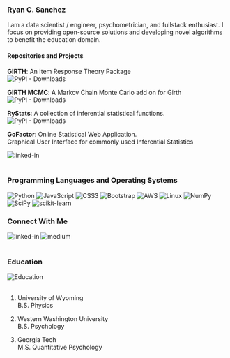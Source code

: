 ### Ryan C. Sanchez

I am a data scientist / engineer, psychometrician, and fullstack enthusiast. I focus on providing open-source solutions and developing novel algorithms to benefit the education domain. 

#### Repositories and Projects
**GIRTH**: An Item Response Theory Package </br>
![PyPI - Downloads](https://img.shields.io/pypi/dm/girth?style=flat-square&color=darkgreen)

**GIRTH MCMC**: A Markov Chain Monte Carlo add on for Girth</br>
![PyPI - Downloads](https://img.shields.io/pypi/dm/girth_mcmc?style=flat-square&color=darkgreen)


**RyStats**: A collection of inferential statistical functions. </br>
![PyPI - Downloads](https://img.shields.io/pypi/dm/rystats?style=flat-square&color=darkgreen)

**GoFactor**: Online Statistical Web Application. </br>
Graphical User Interface for commonly used Inferential Statistics

[<img align="left" alt="linked-in" src="https://img.shields.io/badge/-GoFactor-blue?style=for-the-badge" />](https://gofactr.com) 
</br></br>
### Programming Languages and Operating Systems

![Python](https://img.shields.io/badge/python-3670A0?style=for-the-badge&logo=python&logoColor=ffdd54)
![JavaScript](https://img.shields.io/badge/javascript-%23323330.svg?style=for-the-badge&logo=javascript&logoColor=%23F7DF1E)
![CSS3](https://img.shields.io/badge/css3-%231572B6.svg?style=for-the-badge&logo=css3&logoColor=white)
![Bootstrap](https://img.shields.io/badge/bootstrap-%23563D7C.svg?style=for-the-badge&logo=bootstrap&logoColor=white)
![AWS](https://img.shields.io/badge/AWS-%23FF9900.svg?style=for-the-badge&logo=amazon-aws&logoColor=white)
![Linux](https://img.shields.io/badge/Linux-FCC624?style=for-the-badge&logo=linux&logoColor=black)
![NumPy](https://img.shields.io/badge/numpy-%23013243.svg?style=for-the-badge&logo=numpy&logoColor=white)
![SciPy](https://img.shields.io/badge/SciPy-%230C55A5.svg?style=for-the-badge&logo=scipy&logoColor=%white)
![scikit-learn](https://img.shields.io/badge/scikit--learn-%23F7931E.svg?style=for-the-badge&logo=scikit-learn&logoColor=white)

### Connect With Me

[<img align="left" alt="linked-in" src="https://img.shields.io/badge/linkedin-%230077B5.svg?&style=for-the-badge&logo=linkedin&logoColor=white" />](https://www.linkedin.com/in/ryan-sanchez-2156391b3/)

[<img align="left" alt="medium" src="https://img.shields.io/badge/medium-%2312100E.svg?&style=for-the-badge&logo=medium&logoColor=white" />](https://medium.com/@GoFactr)

</br></br>

### Education
[<img align="left" alt="Education" src="https://img.shields.io/badge/-Resume-darkgreen?style=for-the-badge" />](https://drive.google.com/file/d/1I3jeWV99JLO-6ZKazr0ndgqj2rvoFODv/view?usp=sharing) 
</br></br>

1. University of Wyoming</br>B.S. Physics

2. Western Washington University</br>B.S. Psychology

3. Georgia Tech</br>M.S. Quantitative Psychology

